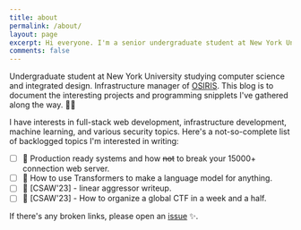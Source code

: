 ```yaml
---
title: about
permalink: /about/
layout: page
excerpt: Hi everyone. I'm a senior undergraduate student at New York University. This is the about me page.
comments: false
---
```


Undergraduate student at New York University studying computer science and integrated design. Infrastructure manager of [OSIRIS](https://osiris.cyber.nyu.edu). This blog is to document the interesting projects and programming snipplets I've gathered along the way. 👩‍💻

I have interests in full-stack web development, infrastructure development, machine learning, and various security topics. Here's a not-so-complete list of backlogged topics I'm interested in writing:
- [ ] 🔄 Production ready systems and how ~~not~~ to break your 15000+ connection web server.
- [ ] 🤖 How to use Transformers to make a language model for anything.
- [ ] 📰 [CSAW'23] - linear aggressor writeup.
- [ ] 📰 [CSAW'23] - How to organize a global CTF in a week and a half.

If there's any broken links, please open an [issue](https://github.com/davidchiii/davidchiii.github.io/issues) ✨.